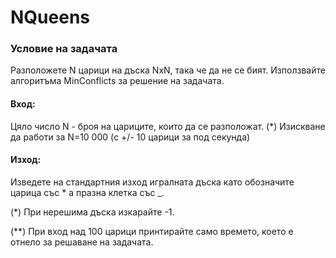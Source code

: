 # NQueens 

### Условие на задачата

Разположете N царици на дъска NxN, така че да не се бият. Използвайте алгоритъма MinConflicts за решение на задачата.

#### Вход:
Цяло число N - броя на цариците, които да се разположат.
(*) Изискване да работи за N=10 000 (с +/- 10 царици за под секунда)

#### Изход:
Изведете на стандартния изход игралната дъска като обозначите царица със * а празна клетка със _.

(*) При нерешима дъска изкарайте -1.

(**) При вход над 100 царици принтирайте само времето, което е отнело за решаване на задачата.

